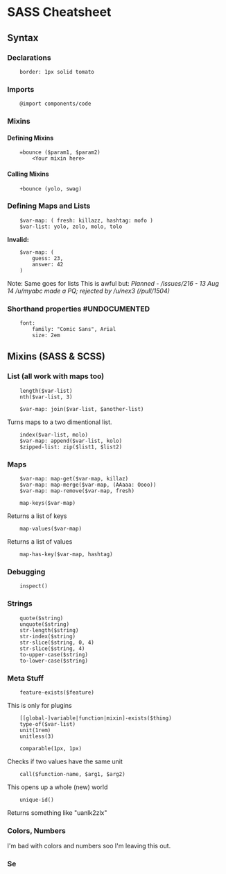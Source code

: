 # SASS Cheatsheet
## Syntax
### Declarations
```stylus
	border: 1px solid tomato
```

### Imports
```stylus
	@import components/code
```
### Mixins
#### Defining Mixins
```stylus
	=bounce ($param1, $param2)
		<Your mixin here>
```
#### Calling Mixins
```stylus
	+bounce (yolo, swag)
```
### Defining Maps and Lists
```stylus
	$var-map: ( fresh: killazz, hashtag: mofo )
	$var-list: yolo, zolo, molo, tolo
```
**Invalid:**
```stylus
	$var-map: (
		guess: 23,
		answer: 42
	)
```
Note: Same goes for lists
This is awful but:
*Planned - /issues/216 - 13 Aug 14*
*/u/myabc made a PQ; rejected by /u/nex3 (/pull/1504)*

### Shorthand properties #UNDOCUMENTED
```stylus
	font:
		family: "Comic Sans", Arial
		size: 2em
```
## Mixins (SASS & SCSS)
### List (all work with maps too)
```stylus
	length($var-list)
	nth($var-list, 3)
```

```stylus
	$var-map: join($var-list, $another-list)
```
Turns maps to a two dimentional list.
```stylus
	index($var-list, molo)
	$var-map: append($var-list, kolo)
	$zipped-list: zip($list1, $list2)
```
### Maps
```stylus
	$var-map: map-get($var-map, killaz)
	$var-map: map-merge($var-map, (AAaaa: Oooo))
	$var-map: map-remove($var-map, fresh)
```
```stylus
	map-keys($var-map)
```
Returns a list of keys
```stylus
	map-values($var-map)
```
Returns a list of values
```stylus
	map-has-key($var-map, hashtag)
```
### Debugging
```stylus
	inspect()
```

### Strings
```stylus
	quote($string)
	unquote($string)
	str-length($string)
	str-index($string)
	str-slice($string, 0, 4)
	str-slice($string, 4)
	to-upper-case($string)
	to-lower-case($string)
```

### Meta Stuff
```stylus
	feature-exists($feature)
```
This is only for plugins
```stylus
	[[global-]variable|function|mixin]-exists($thing)
	type-of($var-list)
	unit(1rem)
	unitless(3)
```
```stylus
	comparable(1px, 1px)
```
Checks if two values have the same unit
```stylus
	call($function-name, $arg1, $arg2)
```
This opens up a whole (new) world
```stylus
	unique-id()
```
Returns something like "uanlk2zlx"

### Colors, Numbers
I'm bad with colors and numbers soo I'm leaving this out.

### Se